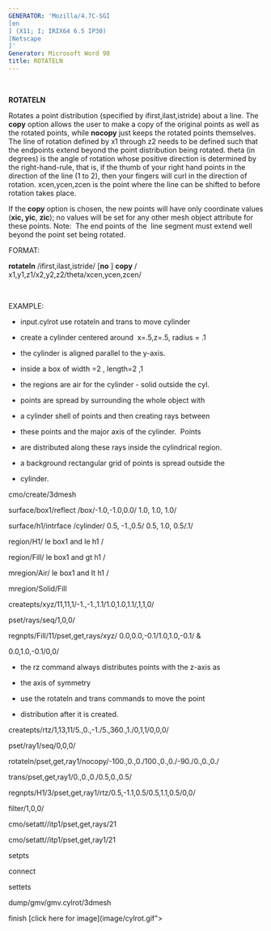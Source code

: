 ```yaml
---
GENERATOR: 'Mozilla/4.7C-SGI 
[en
] (X11; I; IRIX64 6.5 IP30) 
[Netscape
]'
Generator: Microsoft Word 98
title: ROTATELN
---
```


 

 **ROTATELN**

  Rotates a point distribution (specified by ifirst,ilast,istride)
  about a line. The **copy** option allows the user to make a copy of
  the original points as well as the rotated points, while **nocopy**
  just keeps the rotated points themselves. The line of rotation
  defined by x1 through z2 needs to be defined such that the endpoints
  extend beyond the point distribution being rotated. theta (in
  degrees) is the angle of rotation whose positive direction is
  determined by the right-hand-rule, that is, if the thumb of your
  right hand points in the direction of the line (1 to 2), then your
  fingers will curl in the direction of rotation. xcen,ycen,zcen is
  the point where the line can be shifted to before rotation takes
  place.

  If the **copy** option is chosen, the new points will have only
  coordinate values (**xic, yic**, **zic**); no values will be set for
  any other mesh object attribute for these points.
  Note:  The end points of the  line segment must extend well beyond
  the point set being rotated.

FORMAT:

**rotateln** /ifirst,ilast,istride/ 
[**no**
] **copy** /
x1,y1,z1/x2,y2,z2/theta/xcen,ycen,zcen/

 

EXAMPLE:

 
* input.cylrot use rotateln and trans to move cylinder

 
* create a cylinder centered around  x=.5,z=.5, radius = .1

 
* the cylinder is aligned parallel to the y-axis.

 
* inside a box of width =2 , length=2 ,1

 
* the regions are air for the cylinder - solid outside the cyl.

 
* points are spread by surrounding the whole object with

 
* a cylinder shell of points and then creating rays between

 
* these points and the major axis of the cylinder.  Points

 
* are distributed along these rays inside the cylindrical region.

 
* a background rectangular grid of points is spread outside the

 
* cylinder.

 cmo/create/3dmesh

 surface/box1/reflect /box/-1.0,-1.0,0.0/ 1.0, 1.0, 1.0/

 surface/h1/intrface /cylinder/ 0.5, -1.,0.5/ 0.5, 1.0, 0.5/.1/

 region/H1/ le box1 and le h1 /

 region/Fill/ le box1 and gt h1 /

 mregion/Air/ le box1 and lt h1 /

 mregion/Solid/Fill

 createpts/xyz/11,11,1/-1.,-1.,1.1/1.0,1.0,1.1/,1,1,0/

 pset/rays/seq/1,0,0/

 regnpts/Fill/11/pset,get,rays/xyz/ 0.0,0.0,-0.1/1.0,1.0,-0.1/ &

 0.0,1.0,-0.1/0,0/

 
* the rz command always distributes points with the z-axis as

 
* the axis of symmetry

 
* use the rotateln and trans commands to move the point

 
* distribution after it is created.

 createpts/rtz/1,13,11/5.,0.,-1./5.,360.,1./0,1,1/0,0,0/

 pset/ray1/seq/0,0,0/

 rotateln/pset,get,ray1/nocopy/-100.,0.,0./100.,0.,0./-90./0.,0.,0./

 trans/pset,get,ray1/0.,0.,0./0.5,0.,0.5/

 regnpts/H1/3/pset,get,ray1/rtz/0.5,-1.1,0.5/0.5,1.1,0.5/0,0/

 filter/1,0,0/

 cmo/setatt//itp1/pset,get,rays/21

 cmo/setatt//itp1/pset,get,ray1/21

 setpts

 connect

 settets

 dump/gmv/gmv.cylrot/3dmesh

 finish
 [click here for image](image/cylrot.gif">
